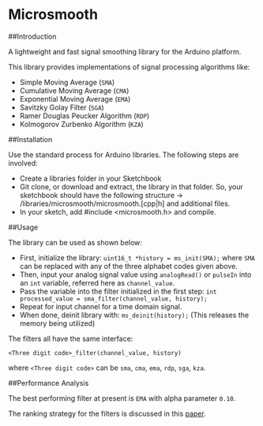 Microsmooth
===========

##Introduction

A lightweight and fast signal smoothing library for the Arduino platform.

This library provides implementations of signal processing algorithms like:

- Simple Moving Average (`SMA`)
- Cumulative Moving Average (`CMA`)
- Exponential Moving Average (`EMA`)
- Savitzky Golay Filter (`SGA`)
- Ramer Douglas Peucker Algorithm (`RDP`)
- Kolmogorov Zurbenko Algorithm (`KZA`)

##Installation

Use the standard process for Arduino libraries. The following steps are involved:

- Create a libraries folder in your Sketchbook
- Git clone, or download and extract, the library in that folder. So, your sketchbook should have the following structure -> /libraries/microsmooth/microsmooth.[cpp|h] and additional files.
- In your sketch, add #include <microsmooth.h> and compile. 

##Usage

The library can be used as shown below:

- First, initialize the library: `uint16_t *history = ms_init(SMA);` where `SMA` can be replaced with any of the three  alphabet codes given above.
- Then, input your analog signal value using `analogRead()` or `pulseIn` into an `int` variable, referred here as `channel_value`.
- Pass the variable into the filter initialized in the first step: `int processed_value = sma_filter(channel_value, history);`
- Repeat for input channel for a time domain signal.
- When done, deinit library with: `ms_deinit(history);` (This releases the memory being utilized)

The filters all have the same interface:

    <Three digit code>_filter(channel_value, history)
where `<Three digit code>` can be `sma`, `cma`, `ema`, `rdp`, `sga`, `kza`.

##Performance Analysis

The best performing filter at present is `EMA` with alpha parameter `0.10`.

The ranking strategy for the filters is discussed in this [paper](http://ieeexplore.ieee.org/xpls/abs_all.jsp?arnumber=6849804). 


